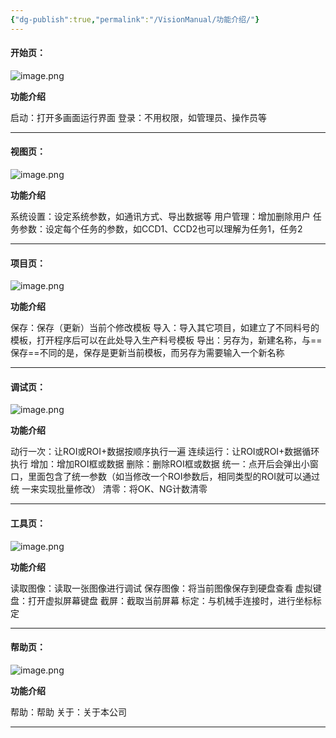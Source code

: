 ```yaml
---
{"dg-publish":true,"permalink":"/VisionManual/功能介绍/"}
---
```


#### 开始页：
![image.png](https://tc.899900.xyz/img/202408210825158.png)

**功能介绍**

启动：打开多画面运行界面
登录：不用权限，如管理员、操作员等

---

#### 视图页：
![image.png](https://tc.899900.xyz/img/202408210826019.png)

**功能介绍**

系统设置：设定系统参数，如通讯方式、导出数据等
用户管理：增加删除用户
任务参数：设定每个任务的参数，如CCD1、CCD2也可以理解为任务1，任务2

---

#### 项目页：
![image.png](https://tc.899900.xyz/img/202408210827191.png)

**功能介绍**

保存：保存（更新）当前个修改模板
导入：导入其它项目，如建立了不同料号的模板，打开程序后可以在此处导入生产料号模板
导出：另存为，新建名称，与==保存==不同的是，保存是更新当前模板，而另存为需要输入一个新名称

---

#### 调试页：
![image.png](https://tc.899900.xyz/img/202408210828572.png)

**功能介绍**

动行一次：让ROI或ROI+数据按顺序执行一遍
连续运行：让ROI或ROI+数据循环执行
增加：增加ROI框或数据
删除：删除ROI框或数据
统一：点开后会弹出小窗口，里面包含了统一参数（如当修改一个ROI参数后，相同类型的ROI就可以通过统             一来实现批量修改）
清零：将OK、NG计数清零

---

#### 工具页：
![image.png](https://tc.899900.xyz/img/202408210829189.png)

**功能介绍**

读取图像：读取一张图像进行调试
保存图像：将当前图像保存到硬盘查看
虚拟键盘：打开虚拟屏幕键盘
截屏：截取当前屏幕
标定：与机械手连接时，进行坐标标定

---

#### 帮助页：
![image.png](https://tc.899900.xyz/img/202408210830880.png)

**功能介绍**

帮助：帮助
关于：关于本公司

---
